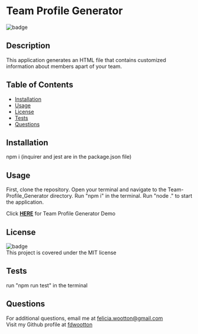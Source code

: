 
  # Team Profile Generator
  ![badge](https://img.shields.io/badge/license-MIT-brightgreen)<br />
  
  ## **Description**
  This application generates an HTML file that contains customized information about members apart of your team.

  ## **Table of Contents**
  - [Installation](#installation)
  - [Usage](#usage)
  - [License](#license)
  - [Tests](#tests)
  - [Questions](#questions)

  ## **Installation**
  npm i (inquirer and jest are in the package.json file)

  ## **Usage**
  First, clone the repository. Open your terminal and navigate to the Team-Profile_Generator directory. Run "npm i" in the terminal. Run "node ." to start the application.

  Click [**HERE**](https://drive.google.com/file/d/1PUQ2L5SxjNaft7bcV465IbkIw538qbcO/view) for Team Profile Generator Demo 

  ## **License**
  ![badge](https://img.shields.io/badge/license-MIT-brightgreen)<br/>
  This project is covered under the MIT license
  
  ## **Tests**
  run "npm run test" in the terminal

  ## **Questions**
  For additional questions, email me at [felicia.wootton@gmail.com](felicia.wootton@gmail.com)<br/>
  Visit my Github profile at [fdwootton](https://github.com/fdwootton)
  